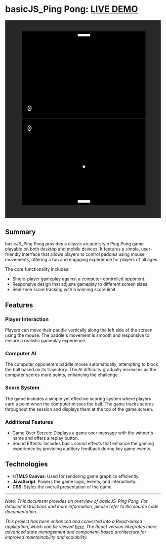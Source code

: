 # basicJS_Ping Pong: [LIVE DEMO](https://shcoobz.github.io/basicJS_ping-pong/)

![basicJS_Ping Pong](img/basicJS_ping-pong.png)

## Summary

basicJS_Ping Pong provides a classic arcade-style Ping Pong game playable on both desktop and mobile devices. It features a simple, user-friendly interface that allows players to control paddles using mouse movements, offering a fun and engaging experience for players of all ages.

The core functionality includes:

- Single-player gameplay against a computer-controlled opponent.
- Responsive design that adjusts gameplay to different screen sizes.
- Real-time score tracking with a winning score limit.

## Features

### Player Interaction

Players can move their paddle vertically along the left side of the screen using the mouse. The paddle's movement is smooth and responsive to ensure a realistic gameplay experience.

### Computer AI

The computer opponent's paddle moves automatically, attempting to block the ball based on its trajectory. The AI difficulty gradually increases as the computer scores more points, enhancing the challenge.

### Score System

The game includes a simple yet effective scoring system where players earn a point when the computer misses the ball. The game tracks scores throughout the session and displays them at the top of the game screen.

### Additional Features

- Game Over Screen: Displays a game over message with the winner's name and offers a replay button.
- Sound Effects: Includes basic sound effects that enhance the gaming experience by providing auditory feedback during key game events.

## Technologies

- **HTML5 Canvas**: Used for rendering game graphics efficiently.
- **JavaScript**: Powers the game logic, events, and interactivity.
- **CSS**: Styles the overall presentation of the game.

---

_Note: This document provides an overview of basicJS_Ping Pong. For detailed instructions and more information, please refer to the source code documentation._

_This project has been enhanced and converted into a React-based application, which can be viewed [here](https://github.com/Shcoobz/react_ping-pong/). The React version integrates more advanced state management and component-based architecture for improved maintainability and scalability._
